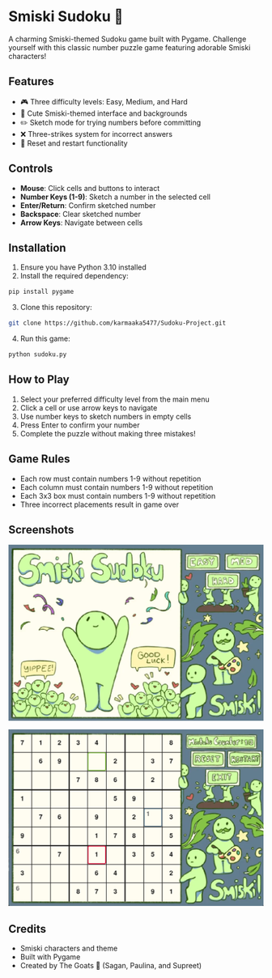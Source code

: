 # Smiski Sudoku 🧩

A charming Smiski-themed Sudoku game built with Pygame. Challenge yourself with this classic number puzzle game featuring adorable Smiski characters!

## Features

- 🎮 Three difficulty levels: Easy, Medium, and Hard
- 🎨 Cute Smiski-themed interface and backgrounds
- ✏️ Sketch mode for trying numbers before committing
- ❌ Three-strikes system for incorrect answers
- 🔄 Reset and restart functionality

## Controls

- **Mouse**: Click cells and buttons to interact
- **Number Keys (1-9)**: Sketch a number in the selected cell
- **Enter/Return**: Confirm sketched number
- **Backspace**: Clear sketched number
- **Arrow Keys**: Navigate between cells

## Installation

1. Ensure you have Python 3.10 installed
2. Install the required dependency:

```bash
pip install pygame
```

3. Clone this repository:

```bash
git clone https://github.com/karmaaka5477/Sudoku-Project.git
```

4. Run this game:

```bash
python sudoku.py
```

## How to Play

1. Select your preferred difficulty level from the main menu
2. Click a cell or use arrow keys to navigate
3. Use number keys to sketch numbers in empty cells
4. Press Enter to confirm your number
5. Complete the puzzle without making three mistakes!

## Game Rules

- Each row must contain numbers 1-9 without repetition
- Each column must contain numbers 1-9 without repetition
- Each 3x3 box must contain numbers 1-9 without repetition
- Three incorrect placements result in game over

## Screenshots

![start screen](screenshots/menu.png)

![game play](screenshots/game.png)

## Credits

- Smiski characters and theme
- Built with Pygame
- Created by The Goats 🐐 (Sagan, Paulina, and Supreet)